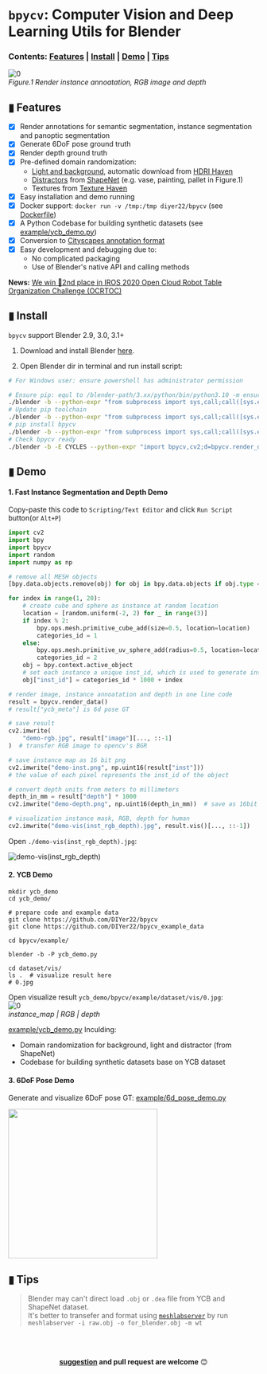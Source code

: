 # `bpycv`: Computer Vision and Deep Learning Utils for Blender

### Contents: [Features](#-features) | [Install](#-install) | [Demo](#-demo) | [Tips](#-tips) 

![0](https://user-images.githubusercontent.com/10448025/115022704-55937980-9ef0-11eb-952e-c85eb5fad4b8.jpg)      
*Figure.1 Render instance annoatation, RGB image and depth*

## ▮ Features
 - [x] Render annotations for semantic segmentation, instance segmentation and panoptic segmentation 
 - [x] Generate 6DoF pose ground truth
 - [x] Render depth ground truth
 - [x] Pre-defined domain randomization: 
    - [Light and background](https://github.com/DIYer22/bpycv_example_data/tree/main/background_and_light), automatic download from [HDRI Haven](https://hdrihaven.com/hdris/)
    - [Distractors](https://arxiv.org/pdf/1804.06516) from [ShapeNet](https://shapenet.org/) (e.g. vase, painting, pallet in Figure.1)
    - Textures from [Texture Haven](https://texturehaven.com/textures/)
 - [x] Easy installation and demo running
 - [x] Docker support: `docker run -v /tmp:/tmp diyer22/bpycv` (see [Dockerfile](Dockerfile))
 - [x] A Python Codebase for building synthetic datasets (see [example/ycb_demo.py](example/ycb_demo.py))
 - [x] Conversion to [Cityscapes annotation format](https://github.com/DIYer22/bpycv/issues/38)
 - [x] Easy development and debugging due to:
    - No complicated packaging
    - Use of Blender's native API and calling methods

**News:** [We win 🥈2nd place in IROS 2020 Open Cloud Robot Table Organization Challenge (OCRTOC)](https://github.com/DIYer22/bpycv/issues/15)

## ▮ Install
`bpycv` support Blender 2.9, 3.0, 3.1+

1. Download and install Blender [here](https://www.blender.org/download/).

2. Open Blender dir in terminal and run install script:

```bash
# For Windows user: ensure powershell has administrator permission

# Ensure pip: equl to /blender-path/3.xx/python/bin/python3.10 -m ensurepip
./blender -b --python-expr "from subprocess import sys,call;call([sys.executable,'-m','ensurepip'])"
# Update pip toolchain
./blender -b --python-expr "from subprocess import sys,call;call([sys.executable]+'-m pip install -U pip setuptools wheel'.split())"
# pip install bpycv
./blender -b --python-expr "from subprocess import sys,call;call([sys.executable]+'-m pip install -U bpycv'.split())"
# Check bpycv ready
./blender -b -E CYCLES --python-expr "import bpycv,cv2;d=bpycv.render_data();bpycv.tree(d);cv2.imwrite('/tmp/try_bpycv_vis(inst-rgb-depth).jpg', d.vis()[...,::-1])"
```

## ▮ Demo
#### 1. Fast Instance Segmentation and Depth Demo
Copy-paste this code to `Scripting/Text Editor` and click `Run Script` button(or `Alt+P`)
```python
import cv2
import bpy
import bpycv
import random
import numpy as np

# remove all MESH objects
[bpy.data.objects.remove(obj) for obj in bpy.data.objects if obj.type == "MESH"]

for index in range(1, 20):
    # create cube and sphere as instance at random location
    location = [random.uniform(-2, 2) for _ in range(3)]
    if index % 2:
        bpy.ops.mesh.primitive_cube_add(size=0.5, location=location)
        categories_id = 1
    else:
        bpy.ops.mesh.primitive_uv_sphere_add(radius=0.5, location=location)
        categories_id = 2
    obj = bpy.context.active_object
    # set each instance a unique inst_id, which is used to generate instance annotation.
    obj["inst_id"] = categories_id * 1000 + index

# render image, instance annoatation and depth in one line code
result = bpycv.render_data()
# result["ycb_meta"] is 6d pose GT

# save result
cv2.imwrite(
    "demo-rgb.jpg", result["image"][..., ::-1]
)  # transfer RGB image to opencv's BGR

# save instance map as 16 bit png
cv2.imwrite("demo-inst.png", np.uint16(result["inst"]))
# the value of each pixel represents the inst_id of the object

# convert depth units from meters to millimeters
depth_in_mm = result["depth"] * 1000
cv2.imwrite("demo-depth.png", np.uint16(depth_in_mm))  # save as 16bit png

# visualization instance mask, RGB, depth for human
cv2.imwrite("demo-vis(inst_rgb_depth).jpg", result.vis()[..., ::-1])
```
Open `./demo-vis(inst_rgb_depth).jpg`:   

![demo-vis(inst_rgb_depth)](https://user-images.githubusercontent.com/10448025/115022679-4ad8e480-9ef0-11eb-9a42-cdfbf7e9d2ae.jpg)

#### 2. YCB Demo

```shell
mkdir ycb_demo
cd ycb_demo/

# prepare code and example data
git clone https://github.com/DIYer22/bpycv
git clone https://github.com/DIYer22/bpycv_example_data

cd bpycv/example/

blender -b -P ycb_demo.py

cd dataset/vis/
ls .  # visualize result here
# 0.jpg
```
Open visualize result `ycb_demo/bpycv/example/dataset/vis/0.jpg`:   
![0](https://user-images.githubusercontent.com/10448025/115022704-55937980-9ef0-11eb-952e-c85eb5fad4b8.jpg)    
*instance_map | RGB | depth*

[example/ycb_demo.py](example/ycb_demo.py) Inculding:
- Domain randomization for background, light and distractor (from ShapeNet)
- Codebase for building synthetic datasets base on YCB dataset

#### 3. 6DoF Pose Demo
Generate and visualize 6DoF pose GT: [example/6d_pose_demo.py](example/6d_pose_demo.py)

<img src="https://user-images.githubusercontent.com/10448025/74708759-5e3ee000-5258-11ea-8849-0174c34d507c.png" style="width:300px">


## ▮ Tips
 > Blender may can't direct load `.obj` or `.dea` file from YCB and ShapeNet dataset.  
 > It's better to transefer and format using [`meshlabserver`](https://github.com/cnr-isti-vclab/meshlab/releases) by run `meshlabserver -i raw.obj -o for_blender.obj -m wt`

<br>
<br>
<div align="center">

**[suggestion](https://github.com/DIYer22/bpycv/issues) and pull request are welcome** 😊
</div>